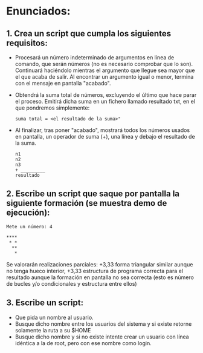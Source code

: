 # Enunciados:

## 1. Crea un script que cumpla los siguientes requisitos:

- Procesará un número indeterminado de argumentos en línea de comando, que serán números (no es necesario comprobar que lo son). Continuará haciéndolo mientras el argumento que llegue sea mayor que el que acaba de salir. Al encontrar un argumento igual o menor, termina con el mensaje en pantalla "acabado".
- Obtendrá la suma total de números, excluyendo el último que hace parar el proceso. Emitirá dicha suma en un fichero llamado resultado txt, en el que pondremos simplemente:

  ```
  suma total = <el resultado de la suma>"
  ```

- Al finalizar, tras poner "acabado", mostrará todos los números usados en pantalla, un operador de suma (+), una línea y debajo el resultado de la suma.

  ```
  n1
  n2
  n3
  + _________
  resultado
  ```

## 2. Escribe un script que saque por pantalla la siguiente formación (se muestra demo de ejecución):

```
Mete un número: 4

****
 * *
  **
   *
```

Se valorarán realizaciones parciales: +3,33 forma triangular similar aunque no tenga hueco interior, +3,33 estructura de programa correcta para el resultado aunque la formación en pantalla no sea correcta (esto es número de bucles y/o condicionales y estructura entre ellos)

## 3. Escribe un script:

- Que pida un nombre al usuario.
- Busque dicho nombre entre los usuarios del sistema y si existe retorne solamente la ruta a su $HOME
- Busque dicho nombre y si no existe intente crear un usuario con línea idéntica a la de root, pero con ese nombre como login.
